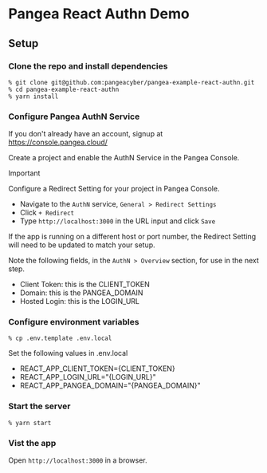 # Pangea React Authn Demo

## Setup

### Clone the repo and install dependencies

```
% git clone git@github.com:pangeacyber/pangea-example-react-authn.git
% cd pangea-example-react-authn
% yarn install
```

### Configure Pangea AuthN Service

If you don't already have an account, signup at https://console.pangea.cloud/

Create a project and enable the AuthN Service in the Pangea Console.

> [!IMPORTANT]
> Configure a Redirect Setting for your project in Pangea Console.
> - Navigate to the `AuthN` service, `General > Redirect Settings`
> - Click `+ Redirect`
> - Type `http://localhost:3000` in the URL input and click `Save`

If the app is running on a different host or port number, the Redirect Setting will need to be updated to match your setup.

Note the following fields, in the `AuthN > Overview` section, for use in the next step.
- Client Token: this is the CLIENT_TOKEN
- Domain: this is the PANGEA_DOMAIN
- Hosted Login: this is the LOGIN_URL

### Configure environment variables
```
% cp .env.template .env.local
```

Set the following values in .env.local
 - REACT_APP_CLIENT_TOKEN={CLIENT_TOKEN}
 - REACT_APP_LOGIN_URL="{LOGIN_URL}"
 - REACT_APP_PANGEA_DOMAIN="{PANGEA_DOMAIN}"


### Start the server
```
% yarn start
```

### Vist the app

Open `http://localhost:3000` in a browser.
